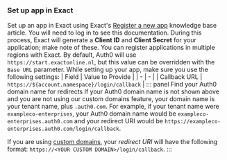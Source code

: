 ### Set up app in Exact
Set up an app in Exact using Exact's [Register a new app](https://support.exactonline.com/community/s/article/All-All-HNO-Tutorial-resources-eol-files-hlp-eol-app-center---user-eol-appcenter-user-registerapikey-u?language=en_GB) knowledge base article. You will need to log in to see this documentation. During this process, Exact will generate a **Client ID** and **Client Secret** for your application; make note of these.
You can register applications in multiple regions with Exact. By default, Auth0 will use `https://start.exactonline.nl`, but this value can be overridden with the `Base URL` parameter.
While setting up your app, make sure you use the following settings:
| Field | Value to Provide |
| - | - |
| Callback URL | `https://${account.namespace}/login/callback` |
::: panel Find your Auth0 domain name for redirects
If your Auth0 domain name is not shown above and you are not using our custom domains feature, your domain name is your tenant name, plus `.auth0.com`. For example, if your tenant name were `exampleco-enterprises`, your Auth0 domain name would be `exampleco-enterprises.auth0.com` and your redirect URI would be `https://exampleco-enterprises.auth0.com/login/callback`.

If you are using [custom domains](https://auth0.com/docs/custom-domains), your <dfn data-key="callback">redirect URI</dfn> will have the following format: `https://<YOUR CUSTOM DOMAIN>/login/callback`.
:::